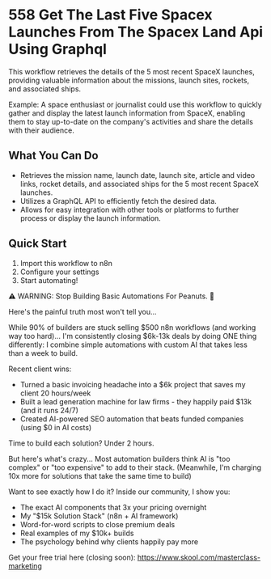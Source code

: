# 558 Get The Last Five Spacex Launches From The Spacex Land Api Using Graphql

This workflow retrieves the details of the 5 most recent SpaceX launches, providing valuable information about the missions, launch sites, rockets, and associated ships.

Example: A space enthusiast or journalist could use this workflow to quickly gather and display the latest launch information from SpaceX, enabling them to stay up-to-date on the company's activities and share the details with their audience.

## What You Can Do
- Retrieves the mission name, launch date, launch site, article and video links, rocket details, and associated ships for the 5 most recent SpaceX launches.
- Utilizes a GraphQL API to efficiently fetch the desired data.
- Allows for easy integration with other tools or platforms to further process or display the launch information.

## Quick Start
1. Import this workflow to n8n
2. Configure your settings
3. Start automating!

⚠️ WARNING: Stop Building Basic Automations For Peanuts. 🚫

Here's the painful truth most won't tell you...

While 90% of builders are stuck selling $500 n8n workflows (and working way too hard)...
I'm consistently closing $6k-13k deals by doing ONE thing differently:
I combine simple automations with custom AI that takes less than a week to build.

Recent client wins:
* Turned a basic invoicing headache into a $6k project that saves my client 20 hours/week
* Built a lead generation machine for law firms - they happily paid $13k (and it runs 24/7)
* Created AI-powered SEO automation that beats funded companies (using $0 in AI costs)

Time to build each solution? Under 2 hours.

But here's what's crazy...
Most automation builders think AI is "too complex" or "too expensive" to add to their stack.
(Meanwhile, I'm charging 10x more for solutions that take the same time to build)

Want to see exactly how I do it?
Inside our community, I show you:
* The exact AI components that 3x your pricing overnight
* My "$15k Solution Stack" (n8n + AI framework)
* Word-for-word scripts to close premium deals
* Real examples of my $10k+ builds
* The psychology behind why clients happily pay more

Get your free trial here (closing soon): https://www.skool.com/masterclass-marketing
